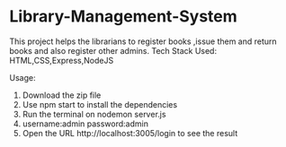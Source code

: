 # Library-Management-System
This project helps the librarians to register books ,issue them and return books and also register other admins.
Tech Stack Used: HTML,CSS,Express,NodeJS


Usage:
1. Download the zip file
2. Use npm start to install the dependencies
3. Run the terminal on nodemon server.js
4. username:admin password:admin 
5. Open the URL http://localhost:3005/login to see the result
